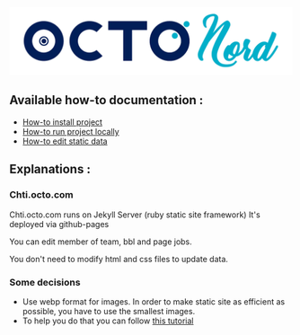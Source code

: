 ![OCTO Chti](brand.webp)

## Available how-to documentation :

- [How-to install project](https://github.com/octo-technology/chti.octo.com/tree/master/docs/how-to-install.md)
- [How-to run project locally](https://github.com/octo-technology/chti.octo.com/tree/master/docs/how-to-run-project.md)
- [How-to edit static data](https://github.com/octo-technology/chti.octo.com/tree/master/docs/how-to-edit.md)

## Explanations :

### Chti.octo.com
Chti.octo.com runs on Jekyll Server (ruby static site framework)
It's deployed via github-pages

You can edit member of team, bbl and page jobs.

You don't need to modify html and css files to update data.

### Some decisions
- Use webp format for images.
  In order to make static site as efficient as possible, you have to use the smallest images.
- To help you do that you can follow [this tutorial](how-to-convert-images.md)

